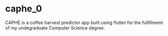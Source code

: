 # caphe_0
CAPHE is a coffee harvest predictor app built using flutter for the fulfillment of my undegraduate Computer Science degree.
